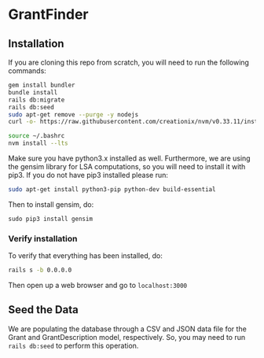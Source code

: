 # GrantFinder
## Installation

If you are cloning this repo from scratch, you will need to run the following commands:

```sh
gem install bundler
bundle install
rails db:migrate
rails db:seed
sudo apt-get remove --purge -y nodejs
curl -o- https://raw.githubusercontent.com/creationix/nvm/v0.33.11/install.sh | bash

source ~/.bashrc
nvm install --lts
```
Make sure you have python3.x installed as well.
Furthermore, we are using the gensim library for LSA computations, so you will need to install it with pip3. If you do not have pip3 installed please run:

```sh
sudo apt-get install python3-pip python-dev build-essential 
```

Then to install gensim, do:
```
sudo pip3 install gensim
```

### Verify installation

To verify that everything has been installed, do:

```sh
rails s -b 0.0.0.0
```

Then open up a web browser and go to `localhost:3000`

## Seed the Data

We are populating the database through a CSV and JSON data file for the Grant and GrantDescription model, respectively. So, you may need to run `rails db:seed` to perform this operation.

